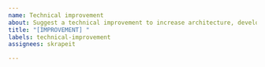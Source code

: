 ```yaml
---
name: Technical improvement
about: Suggest a technical improvement to increase architecture, developer productivity, simplify release process, ...
title: "[IMPROVEMENT] "
labels: technical-improvement
assignees: skrapeit

---
```

